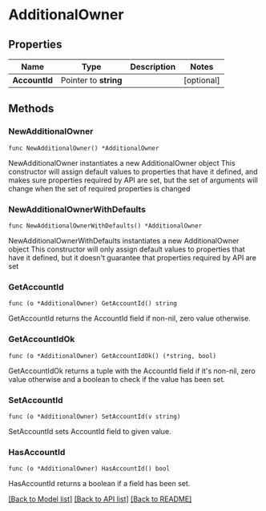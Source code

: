 # AdditionalOwner

## Properties

Name | Type | Description | Notes
------------ | ------------- | ------------- | -------------
**AccountId** | Pointer to **string** |  | [optional] 

## Methods

### NewAdditionalOwner

`func NewAdditionalOwner() *AdditionalOwner`

NewAdditionalOwner instantiates a new AdditionalOwner object
This constructor will assign default values to properties that have it defined,
and makes sure properties required by API are set, but the set of arguments
will change when the set of required properties is changed

### NewAdditionalOwnerWithDefaults

`func NewAdditionalOwnerWithDefaults() *AdditionalOwner`

NewAdditionalOwnerWithDefaults instantiates a new AdditionalOwner object
This constructor will only assign default values to properties that have it defined,
but it doesn't guarantee that properties required by API are set

### GetAccountId

`func (o *AdditionalOwner) GetAccountId() string`

GetAccountId returns the AccountId field if non-nil, zero value otherwise.

### GetAccountIdOk

`func (o *AdditionalOwner) GetAccountIdOk() (*string, bool)`

GetAccountIdOk returns a tuple with the AccountId field if it's non-nil, zero value otherwise
and a boolean to check if the value has been set.

### SetAccountId

`func (o *AdditionalOwner) SetAccountId(v string)`

SetAccountId sets AccountId field to given value.

### HasAccountId

`func (o *AdditionalOwner) HasAccountId() bool`

HasAccountId returns a boolean if a field has been set.


[[Back to Model list]](../README.md#documentation-for-models) [[Back to API list]](../README.md#documentation-for-api-endpoints) [[Back to README]](../README.md)


